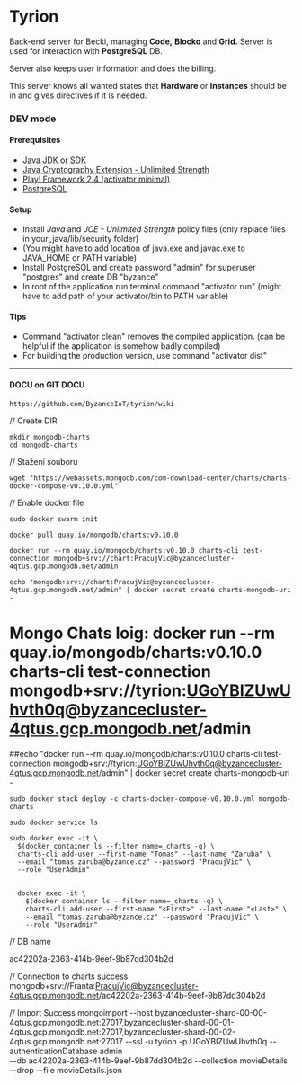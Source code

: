 ﻿
  # Tyrion #
  
  Back-end server for Becki, managing **Code,** **Blocko** and **Grid.** Server is used for interaction with **PostgreSQL** DB.
  
  Server also keeps user information and does the billing.
  
  This server knows all wanted states that **Hardware** or **Instances** should be in and gives directives if it is needed.
  
  ### DEV mode ###
  #### Prerequisites ####
  
  - [Java JDK or SDK](http://www.oracle.com/technetwork/java/javase/downloads/jdk8-downloads-2133151.html)
  - [Java Cryptography Extension - Unlimited Strength](http://www.oracle.com/technetwork/java/javase/downloads/jce8-download-2133166.html) 
  - [Play! Framework 2.4 (activator minimal)](https://playframework.com/documentation/2.4.x/Installing)
  - [PostgreSQL](https://www.postgresql.org/download/)
  
  #### Setup ####
  
  - Install *Java* and *JCE - Unlimited Strength* policy files (only replace files in your_java/lib/security folder)
  - (You might have to add location of java.exe and javac.exe to JAVA_HOME or PATH variable)
  - Install PostgreSQL and create password "admin" for superuser "postgres" and create DB "byzance"
  - In root of the application run terminal command "activator run" (might have to add path of your activator/bin to PATH variable)
  
  #### Tips ####
  
  - Command "activator clean" removes the compiled application. (can be helpful if the application is somehow badly compiled)
  - For building the production version, use command "activator dist"
  
---------------------------------------------------------------------------------------------------------------------------------------
  
  ####  DOCU on GIT DOCU #### 
 
    https://github.com/ByzanceIoT/tyrion/wiki
    
// Create DIR 
 
    mkdir mongodb-charts
    cd mongodb-charts
 
// Stažení souboru
    
    wget "https://webassets.mongodb.com/com-download-center/charts/charts-docker-compose-v0.10.0.yml"   
    
// Enable docker file    
    
    sudo docker swarm init    
    
    docker pull quay.io/mongodb/charts:v0.10.0
    
    docker run --rm quay.io/mongodb/charts:v0.10.0 charts-cli test-connection mongodb+srv://chart:PracujVic@byzancecluster-4qtus.gcp.mongodb.net/admin

    echo "mongodb+srv://chart:PracujVic@byzancecluster-4qtus.gcp.mongodb.net/admin" | docker secret create charts-mongodb-uri -
 
    
# Mongo Chats loig: docker run --rm quay.io/mongodb/charts:v0.10.0 charts-cli test-connection mongodb+srv://tyrion:UGoYBIZUwUhvth0q@byzancecluster-4qtus.gcp.mongodb.net/admin
##echo "docker run --rm quay.io/mongodb/charts:v0.10.0 charts-cli test-connection mongodb+srv://tyrion:UGoYBIZUwUhvth0q@byzancecluster-4qtus.gcp.mongodb.net/admin" | docker secret create charts-mongodb-uri -
    
    
    sudo docker stack deploy -c charts-docker-compose-v0.10.0.yml mongodb-charts
    
    sudo docker service ls

    sudo docker exec -it \
      $(docker container ls --filter name=_charts -q) \
      charts-cli add-user --first-name "Tomas" --last-name "Zaruba" \
      --email "tomas.zaruba@byzance.cz" --password "PracujVic" \
      --role "UserAdmin"
      
      
      docker exec -it \
        $(docker container ls --filter name=_charts -q) \
        charts-cli add-user --first-name "<First>" --last-name "<Last>" \
        --email "tomas.zaruba@byzance.cz" --password "PracujVic" \
        --role "UserAdmin"


// DB name

ac42202a-2363-414b-9eef-9b87dd304b2d

// Connection to charts success
mongodb+srv://Franta:PracujVic@byzancecluster-4qtus.gcp.mongodb.net/ac42202a-2363-414b-9eef-9b87dd304b2d


// Import Success
mongoimport --host byzancecluster-shard-00-00-4qtus.gcp.mongodb.net:27017,byzancecluster-shard-00-01-4qtus.gcp.mongodb.net:27017,byzancecluster-shard-00-02-4qtus.gcp.mongodb.net:27017 --ssl -u tyrion -p UGoYBIZUwUhvth0q --authenticationDatabase admin \
--db ac42202a-2363-414b-9eef-9b87dd304b2d --collection movieDetails \
--drop --file movieDetails.json
